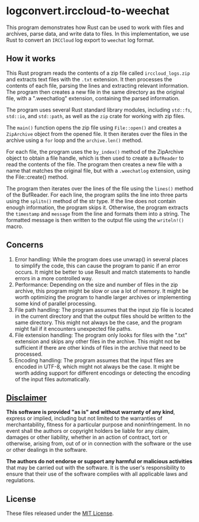 # logconvert.irccloud-to-weechat
This program demonstrates how Rust can be used to work with files and archives, parse data, and write data to files. In this implementation, we use Rust to convert an `IRCCloud` log export to `weechat` log format.

## How it works
This Rust program reads the contents of a zip file called `irccloud_logs.zip` and extracts text files with the `.txt` extension. It then processes the contents of each file, parsing the lines and extracting relevant information. The program then creates a new file in the same directory as the original file, with a ".weechatlog" extension, containing the parsed information.

The program uses several Rust standard library modules, including `std::fs`, `std::io`, and `std::path`, as well as the `zip` crate for working with zip files.

The `main()` function opens the zip file using `File::open()` and creates a `ZipArchive` object from the opened file. It then iterates over the files in the archive using a `for` loop and the `archive.len()` method.

For each file, the program uses the `by_index()` method of the ZipArchive object to obtain a file handle, which is then used to create a `BufReader` to read the contents of the file. The program then creates a new file with a name that matches the original file, but with a `.weechatlog` extension, using the File::create() method.

The program then iterates over the lines of the file using the `lines()` method of the BufReader. For each line, the program splits the line into three parts using the `splitn()` method of the str type. If the line does not contain enough information, the program skips it. Otherwise, the program extracts the `timestamp` and `message` from the line and formats them into a string. The formatted message is then written to the output file using the `writeln!()` macro.

## Concerns
1. Error handling: While the program does use unwrap() in several places to simplify the code, this can cause the program to panic if an error occurs. It might be better to use Result and match statements to handle errors in a more controlled way.
2. Performance: Depending on the size and number of files in the zip archive, this program might be slow or use a lot of memory. It might be worth optimizing the program to handle larger archives or implementing some kind of parallel processing.
3. File path handling: The program assumes that the input zip file is located in the current directory and that the output files should be written to the same directory. This might not always be the case, and the program might fail if it encounters unexpected file paths.
4. File extension handling: The program only looks for files with the ".txt" extension and skips any other files in the archive. This might not be sufficient if there are other kinds of files in the archive that need to be processed.
5. Encoding handling: The program assumes that the input files are encoded in UTF-8, which might not always be the case. It might be worth adding support for different encodings or detecting the encoding of the input files automatically.

## [Disclaimer](DISCLAIMER)
**This software is provided "as is" and without warranty of any kind**, express or implied, including but not limited to the warranties of merchantability, fitness for a particular purpose and noninfringement. In no event shall the authors or copyright holders be liable for any claim, damages or other liability, whether in an action of contract, tort or otherwise, arising from, out of or in connection with the software or the use or other dealings in the software.

**The authors do not endorse or support any harmful or malicious activities** that may be carried out with the software. It is the user's responsibility to ensure that their use of the software complies with all applicable laws and regulations.

## License

These files released under the [MIT License](LICENSE).
